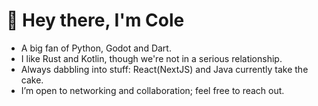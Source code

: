 # 👋 Hey there, I'm Cole  

- A big fan of Python, Godot and Dart.  
- I like Rust and Kotlin, though we're not in a serious relationship.  
- Always dabbling into stuff: React(NextJS) and Java currently take the cake.  
- I’m open to networking and collaboration; feel free to reach out.
